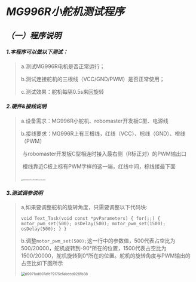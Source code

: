 # *MG996R小舵机测试程序*

## *（一）程序说明*

#### *1.本程序可以做以下测试：*

> a.测试MG996R电机是否正常运行；
>
> b.测试连接舵机的三根线（VCC/GND/PWM）是否正常使用；
>
> c.测试效果：舵机每隔0.5s来回旋转

#### *2.硬件&接线说明*

> a.设备需求：MG996R小舵机、robomaster开发板C型、电源线
>
> b.接线要求：MG996R上有三根线，红线（VCC）、棕线（GND）、橙线（PWM）
>
> ​                      与robomaster开发板C型相连时接入最右侧（R标正对）的PWM输出口
>
> ​                      橙线靠近C板上标有PWM字样的这一端，红线中间，棕线接最下面
>
> ​                                                   <img src="E:\软件\WEIXIN\WeChat Files\wxid_9hegn7ilp3zn22\FileStorage\Temp\e894d49af0f3cc1624f6fc6a3deeb3d.png" alt="e894d49af0f3cc1624f6fc6a3deeb3d" style="zoom:25%;" /> 

#### *3.测试调参说明*

> a,如果要调整舵机的旋转角度，只需要调整以下代码块:
>
> `void Text_Task(void const *pvParameters)
> {
> 	for(;;)
> 	{
> 		motor_pwm_set(500);
> 		osDelay(500);
> 		motor_pwm_set(1500);
> 		osDelay(500);
> 	}
> }`
>
> b.调整`motor_pwm_set(500);`这一行中的参数值，500代表占空比为500/20000，舵机旋转到-90°所在的位置，1500代表占空比为1500/20000，舵机旋转到0°所在的位置。舵机的旋转角度与PWM输出的占空比如下图所示
>
> <img src="C:\Users\31532\Desktop\d9971ad607afe79175efabeed928fb38.png" alt="d9971ad607afe79175efabeed928fb38" style="zoom:67%;" />

